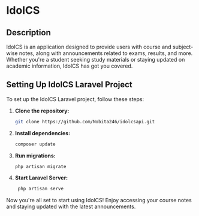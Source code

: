 # IdolCS

## Description
IdolCS is an application designed to provide users with course and subject-wise notes, along with announcements related to exams, results, and more. Whether you're a student seeking study materials or staying updated on academic information, IdolCS has got you covered.

## Setting Up IdolCS Laravel Project

To set up the IdolCS Laravel project, follow these steps:

1. **Clone the repository:**
   ```bash
   git clone https://github.com/Nobita246/idolcsapi.git
   ```

2. **Install dependencies:**
   ```bash
   composer update
   ```

3. **Run migrations:**
   ```bash
   php artisan migrate
   ```

4. **Start Laravel Server:**
   ```bash
    php artisan serve
   ```

Now you're all set to start using IdolCS! Enjoy accessing your course notes and staying updated with the latest announcements.
